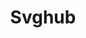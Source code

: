 ---
title: 'Svghub'
description: 'A library of over 70 custom-color elements ready to paste into your project.'
link: 'https://svghub.vercel.app/'
---